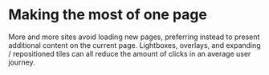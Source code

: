 Making the most of one page
===========================

More and more sites avoid loading new pages, preferring instead to present additional content on the current page. Lightboxes, overlays, and expanding / repositioned tiles can all reduce the amount of clicks in an average user journey.